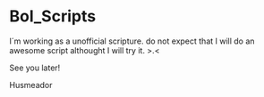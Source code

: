 Bol_Scripts
==========
I´m working as a unofficial scripture. do not expect that I will do an awesome script althought I will try it. >.<

See you later!

Husmeador
